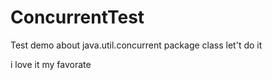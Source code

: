 # ConcurrentTest
Test demo about java.util.concurrent package class
let't do it

i love it
my favorate
